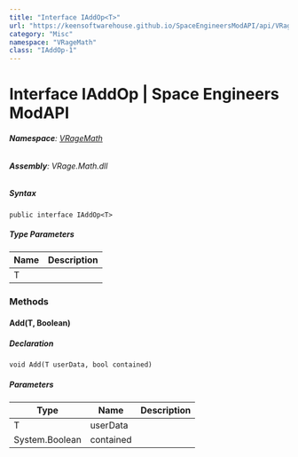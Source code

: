 ```yaml
---
title: "Interface IAddOp<T>"
url: "https://keensoftwarehouse.github.io/SpaceEngineersModAPI/api/VRageMath.IAddOp-1.html"
category: "Misc"
namespace: "VRageMath"
class: "IAddOp-1"
---
```


# Interface IAddOp<T> | Space Engineers ModAPI

###### **Namespace**: [VRageMath](https://keensoftwarehouse.github.io/SpaceEngineersModAPI/api/VRageMath.html)

###### **Assembly**: VRage.Math.dll

##### Syntax

```
public interface IAddOp<T>
```

##### Type Parameters

| Name | Description |
| --- | --- |
| T   |     |

### Methods

#### Add(T, Boolean)

##### Declaration

```
void Add(T userData, bool contained)
```

##### Parameters

| Type | Name | Description |
| --- | --- | --- |
| T   | userData |     |
| System.Boolean | contained |     |